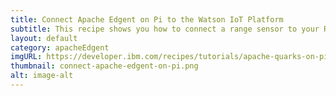 ```yaml
---
title: Connect Apache Edgent on Pi to the Watson IoT Platform
subtitle: This recipe shows you how to connect a range sensor to your Raspberry Pi, launch an Edgent sample that reads sensor data and runs analytics locally, then sends filtered data to IBM Watson IoT Platform.
layout: default
category: apacheEdgent
imgURL: https://developer.ibm.com/recipes/tutorials/apache-quarks-on-pi-to-watson-iot-foundation/
thumbnail: connect-apache-edgent-on-pi.png
alt: image-alt
---
```

